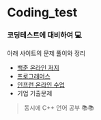 # Coding_test
### 코딩테스트에 대비하여 💻
아래 사이트의 문제 풀이와 정리
- [백준 온라인 저지](https://www.acmicpc.net/)
- [프로그래머스](https://programmers.co.kr/)
- [인프런 온라인 수업](https://www.inflearn.com/course/%EC%95%8C%EA%B3%A0%EB%A6%AC%EC%A6%98)
- 기업 기출문제

>동시에 C++ 언어 공부 📚📚
